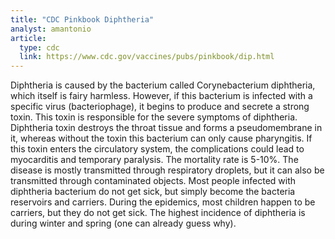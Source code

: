 ```yaml
---
title: "CDC Pinkbook Diphtheria"
analyst: amantonio
article:
  type: cdc
  link: https://www.cdc.gov/vaccines/pubs/pinkbook/dip.html
---
```


Diphtheria is caused by the bacterium called Corynebacterium diphtheria, which itself is fairy harmless. However, if this bacterium is infected with a specific virus (bacteriophage), it begins to produce and secrete a strong toxin. This toxin is responsible for the severe symptoms of diphtheria. Diphtheria toxin destroys the throat tissue and forms a pseudomembrane in it, whereas without the toxin this bacterium can only cause pharyngitis. If this toxin enters the circulatory system, the complications could lead to myocarditis and temporary paralysis. The mortality rate is 5-10%.
The disease is mostly transmitted through respiratory droplets, but it can also be transmitted through contaminated objects.
Most people infected with diphtheria bacterium do not get sick, but simply become the bacteria reservoirs and carriers.
During the epidemics, most children happen to be carriers, but they do not get sick. The highest incidence of diphtheria is during winter and spring (one can already guess why).
